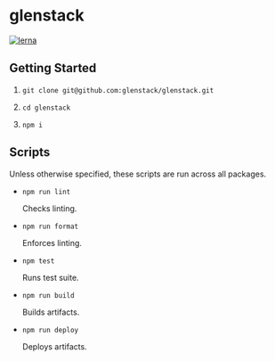 # glenstack

[![lerna](https://img.shields.io/badge/maintained%20with-lerna-cc00ff.svg)](https://lerna.js.org/)

## Getting Started

1. `git clone git@github.com:glenstack/glenstack.git`

1. `cd glenstack`

1. `npm i`

## Scripts

Unless otherwise specified, these scripts are run across all packages.

- `npm run lint`

  Checks linting.

- `npm run format`

  Enforces linting.

- `npm test`

  Runs test suite.

- `npm run build`

  Builds artifacts.

- `npm run deploy`

  Deploys artifacts.
